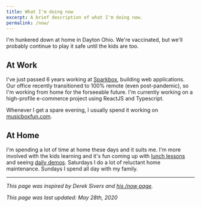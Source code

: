 ```yaml
---
title: What I'm doing now
excerpt: A brief description of what I'm doing now.
permalink: /now/
---
```


I'm hunkered down at home in Dayton Ohio. We're vaccinated, but we'll probably continue to play it safe until the kids are too.

## At Work

I've just passed 6 years working at [Sparkbox](https://seesparkbox.com/), building web applications. Our office recently transitioned to 100% remote (even post-pandemic), so I'm working from home for the forseeable future. I'm currently working on a high-profile e-commerce project using ReactJS and Typescript.

Whenever I get a spare evening, I usually spend it working on [musicboxfun.com](https://musicboxfun.com).

## At Home

I'm spending a lot of time at home these days and it suits me. I'm more involved with the kids learning and it's fun coming up with [lunch lessons](https://www.instagram.com/lunchlesson/) and seeing [daily demos](/2019/07/16/daily-demos-a-ritual-for-raising-kids-that-create/). Saturdays I do a lot of reluctant home maintenance. Sundays I spend all day with my family.

---

_This page was inspired by Derek Sivers and [his /now page](https://sivers.org/now)._

_This page was last updated: May 28th, 2020_
